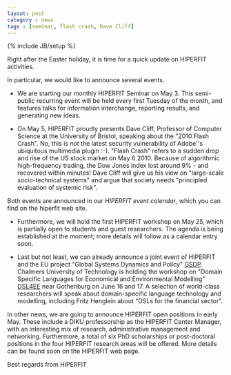 ```yaml
---
layout: post
category : news
tags : [seminar, flash crash, Dave Cliff]
---
```

{% include JB/setup %}

Right after the Easter holiday, it is time for a quick update on
HIPERFIT activities.

In particular, we would like to announce several
events.

* We are starting our monthly HIPERFIT Seminar on May 3. This
  semi-public recurring event will be held every first Tuesday of the
  month, and features talks for information interchange, reporting
  results, and generating new ideas.

* On May 5, HIPERFIT proudly presents Dave Cliff, Professor of
  Computer Science at the University of Bristol, speaking about the
  "2010 Flash Crash". No, this is _not_ the latest security
  vulnerability of Adobe''s ubiquitous multimedia plugin :-). "Flash
  Crash" refers to a sudden drop and rise of the US stock market on
  May 6 2010. Because of algorithmic high-frequency trading, the Dow
  Jones index lost around 9% - and recovered within minutes!  Dave
  Cliff will give us his view on "large-scale socio-technical systems"
  and argue that society needs "principled evaluation of systemic
  risk".

Both events are announced in our _HIPERFIT event calendar_, which you
can find on the hiperfit web site.

* Furthermore, we will hold the first HIPERFIT workshop on May 25,
  which is partially open to students and guest researchers. The
  agenda is being established at the moment; more details will follow
  as a calendar entry soon.

* Last but not least, we can already announce a joint event of
  HIPERFIT and the EU project "Global Systems Dynamics and Policy"
  [GSDP](http://www.gsdp.eu/). Chalmers University of Technology is
  holding the workshop on "Domain Specific Languages for Economical
  and Environmental Modelling"
  [DSL4EE](http://wiki.portal.chalmers.se/cse/pmwiki.php/GSDP/DSL4EE)
  near Gothenburg on June 16 and 17. A selection of world-class
  researchers will speak about domain-specific language technology and
  modelling, including Fritz Henglein about "DSLs for the financial
  sector".

In other news, we are going to announce HIPERFIT open positions in
early May. These include a DIKU professorship as the HIPERFIT Center
Manager, with an interesting mix of research, administrative
management and networking. Furthermore, a total of six PhD
scholarships or post-doctoral positions in the four HIPERFIT research
areas will be offered. More details can be found soon on the HIPERFIT
web page.

Best regards
from HIPERFIT